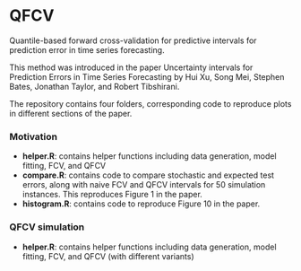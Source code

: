 # QFCV

Quantile-based forward cross-validation for predictive intervals for prediction error in time series forecasting. 

This method was introduced in the paper Uncertainty intervals for Prediction Errors in Time Series
Forecasting by Hui Xu, Song Mei, Stephen Bates, Jonathan Taylor, and Robert Tibshirani. 

The repository contains four folders, corresponding code to reproduce plots in different sections of the paper. 

### Motivation 
- **helper.R**: contains helper functions including data generation, model fitting, FCV, and QFCV
- **compare.R**: contains code to compare stochastic and expected test errors, along with naive FCV and QFCV intervals for 50 simulation instances. This reproduces Figure 1 in the paper.
- **histogram.R**: contains code to reproduce Figure 10 in the paper.
  
### QFCV simulation
- **helper.R**: contains helper functions including data generation, model fitting, FCV, and QFCV (with different variants)

